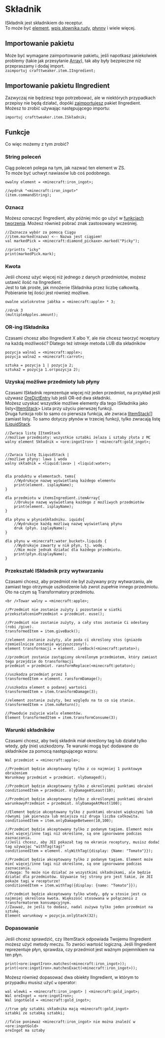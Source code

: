 # Składnik

ISkładnik jest składnikiem do receptur.  
To może być [element](/Vanilla/Items/IItemStack/), [wpis słownika rudy](/Vanilla/OreDict/IOreDictEntry/), [płynny](/Vanilla/Liquids/ILiquidStack/) i wiele więcej.

## Importowanie pakietu

Może być wymagane zaimportowanie pakietu, jeśli napotkasz jakiekolwiek problemy (takie jak przesyłanie [Array](/AdvancedFunctions/Arrays_and_Loops/)), tak aby były bezpieczne niż przepraszamy i dodaj import.  
`zaimportuj crafttweaker.item.IIngredient;`

## Importowanie pakietu IIngredient

Zazwyczaj nie będziesz tego potrzebować, ale w niektórych przypadkach przepisy nie będą działać, dopóki [zaimportujesz](/AdvancedFunctions/Import/) pakiet IIngredient.  
Możesz to zrobić używając następującego importu:

```zenscript
importuj crafttweaker.item.ISkładnik;
```

## Funkcje

Co więc możemy z tym zrobić?

### String poleceń

Ciąg poleceń polega na tym, jak nazwać ten element w ZS.  
To może być uchwyt nawiasów lub coś podobnego.

```zenscript
owalny element = <minecraft:iron_ingot>;

//wydruk "<minecraft:iron_ingot>"
(item.commandString);
```

### Oznacz

Możesz oznaczyć IIngredient, aby później móc go użyć w [funkcjach tworzenia](/Vanilla/Recipes/Crafting/Recipe_Functions/). Możesz również pobrać znak zastosowany wcześniej.

```zenscript
//Zaznacza wybór za pomocą Ciągu
//item.marked(nazwa) <-- Nazwa jest ciągiem!
val markedPick = <minecraft:diamond_pickaxe>.marked("Picky");

//printts "icky"
print(markedPick.mark);
```

### Kwota

Jeśli chcesz użyć więcej niż jednego z danych przedmiotów, możesz ustawić ilość na IIngredient.  
Jest to tak proste, jak mnożenie ISkładnika przez liczbę całkowitą.  
Pobieranie tej ilości jest również możliwe.

```zenscript
owalne wielokrotne jabłka = <minecraft:apple> * 3;

//druk 3
(multipleApples.amount);
```

### OR-ing ISkładnika

Czasami chcesz albo IIngredient X albo Y, ale nie chcesz tworzyć receptury na każdą możliwość? Dlatego też istnieje metoda LUB dla składników

```zenscript
pozycja walna1 = <minecraft:apple>;
pozycja walna2 = <minecraft:carrot>;

sztuka = pozycja 1 | pozycja 2;
sztuka2 = pozycja 1.or(pozycja 2);
```

### Uzyskaj możliwe przedmioty lub płyny

Czasami ISkładnik reprezentuje więcej niż jeden przedmiot, na przykład jeśli używasz [OreDictEntry](/Vanilla/OreDict/IOreDictEntry/) lub jeśli OR-ed dwa składniki.  
Możesz uzyskać wszystkie możliwe elementy dla tego ISkładnika jako listy<[IItemStack](/Vanilla/Items/IItemStack/)> Lista przy użyciu pierwszej funkcji.  
Druga funkcja robi to samo co pierwsza funkcja, ale zwraca [IItemStack](/Vanilla/Items/IItemStack/)[] zamiast listy. To samo dotyczy płynów w trzeciej funkcji, tylko zwracają listę [ILiquidStack](/Vanilla/Liquids/ILiquidStack/).

```zenscript
//Zwraca listę IItemStack
//możliwe przedmioty: wszystkie sztabki żelaza i sztaby złota z MC
walny element Składnik = <ore:ingotIron> | <minecraft:gold_ingot>;


//Zwraca listę ILiquidStack |
//możliwe płyny: lawa i woda
walny składnik = <liquid:lava> | <liquid:water>;


dla produktu w elementach. tems{
    //Wydrukuje nazwę wyświetlaną każdego elementu
    print(element. isplayName);
}

dla przedmiotu w itemsIngredient.itemArray{
    //Drukuje nazwę wyświetlaną każdego z możliwych przedmiotów
    print(element. isplayName);
}

dla płynu w płynieSkładniku. iquids{
    //Wydrukuje każdą możliwą nazwę wyświetlaną płynu
    druk (płyn. isplayName);
}

dla płynu w <minecraft:water_bucket>.liquids {
    //Wydrukuje zawarty w nim płyn, tj. wodę.
    //Nie może jednak działać dla każdego przedmiotu.
    print(płyn.displayName);
}
```

### Przekształć ISkładnik przy wytwarzaniu

Czasami chcesz, aby przedmiot nie był zużywany przy wytwarzaniu, ale zamiast tego otrzymuje uszkodzenie lub zwrot zupełnie innego przedmiotu.  
Oto na czym są Transformatory przedmiotu.

```zenscript
<br />Towar walny = <minecraft:apple>;

//Przedmiot nie zostanie zużyty i pozostanie w siatki
przekształceniePrzedmiot = przedmiot. euse();

//Przedmiot nie zostanie zużyty, a cały stos zostanie Ci odesłany (robi /give).
transformedItem = item.giveBack();

//element zostanie zużyty, ale poda ci określony stos (gniazdo rzemieślnicze zostanie wyczyszczony!).
element transformacji = element. iveBack(<minecraft:potato>);

//przedmiot zostanie zastąpiony określonym przedmiotem, który zamiast tego przejdzie do transformacji
przedmiot = przedmiot. ransformReplace(<minecraft:potato>);

//uszkodza przedmiot przez 1
transformedItem = element. ransformDamage();

//uszkodza element o podanej wartości
transformedItem = item.transformDamage(3);

//element zostanie zużyty, bez względu na to co się stanie.
transformedItem = item.noReturn();

//Powoduje zużycie wielu elementów.
Element transformedItem = item.transformConsume(3);
```

### Warunki składników

Czasami chcesz, aby twój składnik miał określony tag lub działał tylko wtedy, gdy (nie) uszkodzony. Te warunki mogą być dodawane do składników za pomocą następującego wzoru:

```zenscript
Wal przedmiot = <minecraft:apple>;

//Przedmiot będzie akceptowany tylko z co najmniej 1 punktowym obrażeniem
Warunkowy przedmiot = przedmiot. nlyDamaged();

//Przedmiot będzie akceptowany tylko z określonymi punktami obrażeń
conditionedItem = przedmiot. nlyDamageAtLeast(10);

//Przedmiot będzie akceptowany tylko z określonymi punktami obrażeń
warunkowyPrzedmiot = przedmiot. nlyDamageAtMost(100);

//Element będzie akceptowany tylko z punktami obrażeń większymi lub równymi jak pierwsza lub mniejsza niż druga liczba całkowita.
conditionedItem = item.onlyDamageBetween(10,100);

//Przedmiot będzie akceptowany tylko z podanym tagiem. Element może mieć więcej/inne tagi niż określone, są one ignorowane podczas zaznaczania.
//Jeśli chcesz, aby JEI pokazał tag na ekranie receptury, musisz dodać tag używając "withTag(tag)"
conditionedItem = element. nlyWithTag({display: {Name: "Tomato"}});

//Przedmiot będzie akceptowany tylko z podanym tagiem. Element może mieć więcej/inne tagi niż określone, są one ignorowane podczas zaznaczania.
//Uwaga: To może nie działać ze wszystkimi składnikami, ale będzie działać dla przedmiotów. Używanie tej strony pro jest takie, że JEI pokaże tagi w recepturze!
conditionedItem = item.withTag({display: {name: "Tomato"}});

//Przedmiot będzie akceptowany tylko wtedy, gdy w stosie jest co najmniej określona kwota. Większość stosowana w połączeniu z transformatorem konsumpcyjnym.
//Zauważ, że jeśli to dodasz, nadal zużywa tylko jeden przedmiot na sztukę.
Element warunkowy = pozycja.onlyStack(32);
```

### Dopasowanie

Jeśli chcesz sprawdzić, czy IItemStack odpowiada Twojemu IIngredient możesz użyć metody meczu. To zwróci wartość logiczną. Jeśli IIngredient reprezentuje płyn, sprawdza, czy przedmiot jest ważnym pojemnikiem na ten płyn.

```zenscript
print(<ore:ingotIron>.matches(<minecraft:iron_ingot>));
print(<ore:ingotIron>.matchesExact(<minecraft:iron_ingot>));
```

Możesz również dopasować dwa obiekty IIngredient, w którym to przypadku musisz użyć ```w``` operator:

```zenscript
wal wlewki = <minecraft:iron_ingot> | <minecraft:gold_ingot>;
Wal oreIngot = <ore:ingotIron>;
Wal ingotGold = <minecraft:gold_ingot>;

//true gdy sztabki składnika mają <minecraft:gold_ingot>
sztabki ze sztabką sztabki;

//false ponieważ <minecraft:iron_ingot> nie można znaleźć w <ore:ingotGold>
oreIngot ma sztaby
```